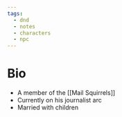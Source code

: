 ```yaml
---
tags:
  - dnd
  - notes
  - characters
  - npc
---
```

# Bio
- A member of the [[Mail Squirrels]]
- Currently on his journalist arc
- Married with children